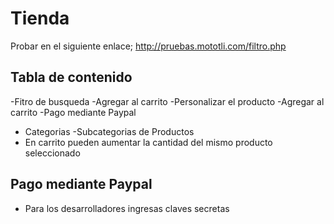 # Tienda
Probar en el siguiente enlace; http://pruebas.mototli.com/filtro.php

## Tabla de contenido
-Fitro de busqueda
-Agregar al carrito 
-Personalizar el producto 
-Agregar al carrito
-Pago  mediante Paypal
- Categorias 
-Subcategorias de Productos
- En carrito pueden aumentar la cantidad del mismo producto seleccionado

## Pago mediante Paypal
- Para los desarrolladores ingresas claves secretas
